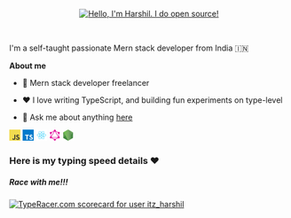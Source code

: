 <p align="center"><a href="[https://itzHarshilDudhat.github.io](https://www.google.com/url?sa=i&url=https%3A%2F%2Fin.linkedin.com%2Fpub%2Fdir%2FHarshil%2F~~~~~~%2Fin-7065-Greater-Ahmedabad-Area&psig=AOvVaw1jYr6z00sEbsqYKjnPH6qB&ust=1673622236137000&source=images&cd=vfe&ved=0CBAQjRxqFwoTCLCD7-imwvwCFQAAAAAdAAAAABAJ)"><img width="80%" alt="Hello, I'm Harshil. I do open source!" src="./assets/gh-readme-header.png" /></a></p>

<br />

I'm a self-taught passionate Mern stack developer from India 🇮🇳

**About me**

- 💼 Mern stack developer freelancer

- ❤️ I love writing TypeScript, and building fun experiments on type-level

- 💬 Ask me about anything [here](https://github.com/itzHarshilDudhat/itzHarshilDudhat/issues)

<code><img height="20" alt="javascript" src="https://raw.githubusercontent.com/github/explore/80688e429a7d4ef2fca1e82350fe8e3517d3494d/topics/javascript/javascript.png"></code>
<code><img height="20" alt="typescript" src="https://raw.githubusercontent.com/github/explore/80688e429a7d4ef2fca1e82350fe8e3517d3494d/topics/typescript/typescript.png"></code>
<code><img height="20" alt="react" src="https://raw.githubusercontent.com/github/explore/80688e429a7d4ef2fca1e82350fe8e3517d3494d/topics/react/react.png"></code>
<code><img height="20" alt="graphql" src="https://raw.githubusercontent.com/github/explore/5c058a388828bb5fde0bcafd4bc867b5bb3f26f3/topics/graphql/graphql.png"></code>
<code><img height="20" alt="nodejs" src="https://raw.githubusercontent.com/github/explore/80688e429a7d4ef2fca1e82350fe8e3517d3494d/topics/nodejs/nodejs.png"></code>    

<h3>Here is my typing speed details ❤️ </h3>
<h5>Race with me!!!</h5>

<a href="https://data.typeracer.com/pit/profile?user=itz_harshil&ref=badge" target="_top"><img src="https://data.typeracer.com/misc/badge?user=itz_harshil" border="0" alt="TypeRacer.com scorecard for user itz_harshil"/></a>
